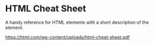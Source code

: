 # HTML Cheat Sheet

A handy reference for HTML elements with a short description of the element.

https://html.com/wp-content/uploads/html-cheat-sheet.pdf
